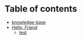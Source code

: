# Table of contents

* [knowledge-base](README.md)
* [Hello, Friend](hello-friend/README.md)
  * [test](hello-friend/test.md)

